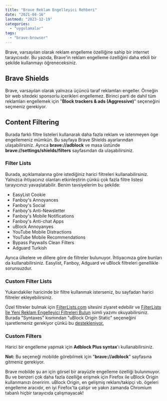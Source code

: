 ```yaml
---
title: "Brave Reklam Engelleyici Rehberi"
date: "2021-04-16"
lastmod: "2023-12-19"
categories: 
  - "uygulamalar"
tags: 
  - "brave-browser"
---
```


Brave, varsayılan olarak reklam engelleme özelliğine sahip bir internet tarayıcısıdır. Bu yazıda, Brave'in reklam engelleme özelliğini daha etkili bir şekilde kullanmayı öğreneceksiniz.
 
## Brave Shields

Brave, varsayılan olarak yalnızca üçüncü taraf reklamları engeller. Örneğin bir web sitedeki sponsorlu içerikleri engellemez. Birinci parti de dahil tüm reklamları engellemek için "**Block trackers & ads (Aggressive)**" seçeneğini seçmeniz gerekiyor.

## Content Filtering

Burada farklı filtre listeleri kullanarak daha fazla reklam ve istenmeyen öge engellemeniz mümkün.
Bu sayfaya Brave Shields ayarlarından ulaşabilirsiniz. Ayrıca **brave://adblock** ve masa üstünde **brave://settings/shields/filters** sayfasından da ulaşabilirsiniz.

### Filter Lists

Burada, açıklamalarına göre istediğiniz harici filtreleri kullanabilirsiniz. Yalnızca ihtiyacınız olanları etkinleştirin çünkü çok fazla filtre listesi tarayıcınızı yavaşlatabilir. Benim tavsiyelerim bu şekilde:
- EasyList Cookie
- Fanboy's Annoyances
- Fanboy's Social
- Fanboy's Anti-Newsletter
- Fanboy's Mobile Notifications
- Fanboy's Anti-chat Apps
- uBlock Annoyanyes
- YouTube Mobile Distractions
- YouTube Mobile Recommendations
- Bypass Paywalls Clean Filters
- Adguard Turkish

Ayrıca ülkelere ve dillere göre de filtreler bulunuyor. İhtiyacınıza göre bunları da kullanabilirsiniz. Easylist, Fanboy, Adguard ve uBlock filtreleri genellikle sorunsuzdur.

### Custom Filter Lists

Yukarıdakiler haricinde bir filtre kullanmak isterseniz, bu sayfadan harici filtreler ekleyebilirsiniz.


Özel filtreler bulmak için [FilterLists.com](https://filterlists.com/) sitesini ziyaret edebilir ve  [FilterLists İle Yeni Reklam Engelleyici Filtreleri Bulun](https://furuy.com/filterlists-com/) isimli yazımı okuyabilirsiniz.
Burada "Syntaxes" kısmından "uBlock Origin Static" seçeneğini işaretlemeniz gerekiyor çünkü bu [destekleniyor.](https://support.brave.com/hc/en-us/articles/6449369961741)

### Custom Filters
Harici bir engelleme yapmak için **Adblock Plus syntax**'ı kullanabilirsiniz.

**Not:** Bu seçeneği mobilde görebilmek için "**brave://adblock**" sayfasına gitmeniz gerekiyor.

Brave mobilde şu an için görsel bir arayüzle engelleme özelliği bulunmuyor. Bu ve benzeri çok daha fazla özelliğe erişmek için Firefox  ile uBlock Origin kullanmanızı öneririm. uBlock Origin, en gelişmiş reklam/takipçi vb. ögeleri engelleme aracıdır, en iyi Firefox'ta çalışır ve yakın zamanda Chromium tabanlı hiçbir tarayıcıda çalışmayacak!